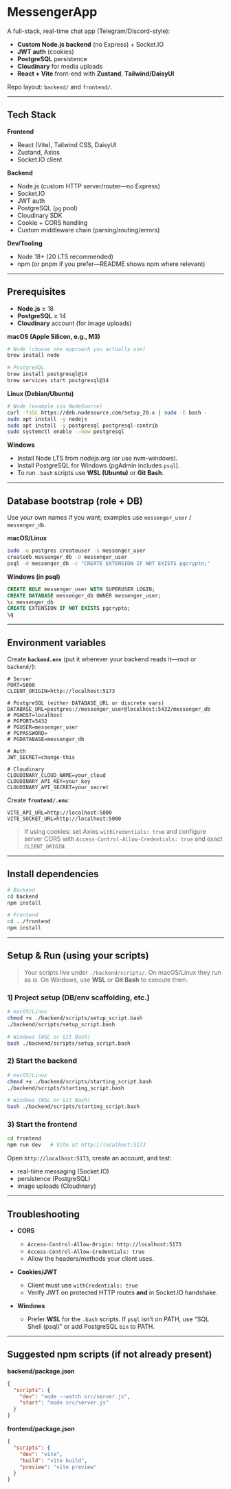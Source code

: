# MessengerApp

A full-stack, real-time chat app (Telegram/Discord-style):

* **Custom Node.js backend** (no Express) + Socket.IO
* **JWT auth** (cookies)
* **PostgreSQL** persistence
* **Cloudinary** for media uploads
* **React + Vite** front-end with **Zustand**, **Tailwind/DaisyUI**

Repo layout: `backend/` and `frontend/`.

---

## Tech Stack

**Frontend**

* React (Vite), Tailwind CSS, DaisyUI
* Zustand, Axios
* Socket.IO client

**Backend**

* Node.js (custom HTTP server/router—no Express)
* Socket.IO
* JWT auth
* PostgreSQL (`pg` pool)
* Cloudinary SDK
* Cookie + CORS handling
* Custom middleware chain (parsing/routing/errors)

**Dev/Tooling**

* Node 18+ (20 LTS recommended)
* npm (or pnpm if you prefer—README shows npm where relevant)

---

## Prerequisites

* **Node.js** ≥ 18
* **PostgreSQL** ≥ 14
* **Cloudinary** account (for image uploads)

**macOS (Apple Silicon, e.g., M3)**

```bash
# Node (choose one approach you actually use)
brew install node

# PostgreSQL
brew install postgresql@14
brew services start postgresql@14
```

**Linux (Debian/Ubuntu)**

```bash
# Node (example via NodeSource)
curl -fsSL https://deb.nodesource.com/setup_20.x | sudo -E bash -
sudo apt install -y nodejs
sudo apt install -y postgresql postgresql-contrib
sudo systemctl enable --now postgresql
```

**Windows**

* Install Node LTS from nodejs.org (or use nvm-windows).
* Install PostgreSQL for Windows (pgAdmin includes `psql`).
* To run `.bash` scripts use **WSL (Ubuntu)** or **Git Bash**.

---

## Database bootstrap (role + DB)

Use your own names if you want; examples use `messenger_user` / `messenger_db`.

**macOS/Linux**

```bash
sudo -u postgres createuser -s messenger_user
createdb messenger_db -O messenger_user
psql -d messenger_db -c "CREATE EXTENSION IF NOT EXISTS pgcrypto;"
```

**Windows (in psql)**

```sql
CREATE ROLE messenger_user WITH SUPERUSER LOGIN;
CREATE DATABASE messenger_db OWNER messenger_user;
\c messenger_db
CREATE EXTENSION IF NOT EXISTS pgcrypto;
\q
```

---

## Environment variables

Create **`backend.env`** (put it wherever your backend reads it—root or `backend/`):

```
# Server
PORT=5000
CLIENT_ORIGIN=http://localhost:5173

# PostgreSQL (either DATABASE_URL or discrete vars)
DATABASE_URL=postgres://messenger_user@localhost:5432/messenger_db
# PGHOST=localhost
# PGPORT=5432
# PGUSER=messenger_user
# PGPASSWORD=
# PGDATABASE=messenger_db

# Auth
JWT_SECRET=change-this

# Cloudinary
CLOUDINARY_CLOUD_NAME=your_cloud
CLOUDINARY_API_KEY=your_key
CLOUDINARY_API_SECRET=your_secret
```

Create **`frontend/.env`**:

```
VITE_API_URL=http://localhost:5000
VITE_SOCKET_URL=http://localhost:5000
```

> If using cookies: set Axios `withCredentials: true` and configure server CORS with `Access-Control-Allow-Credentials: true` and exact `CLIENT_ORIGIN`.

---

## Install dependencies

```bash
# Backend
cd backend
npm install

# Frontend
cd ../frontend
npm install
```

---

## Setup & Run (using your scripts)

> Your scripts live under `./backend/scripts/`. On macOS/Linux they run as is.
> On Windows, use **WSL** or **Git Bash** to execute them.

### 1) Project setup (DB/env scaffolding, etc.)

```bash
# macOS/Linux
chmod +x ./backend/scripts/setup_script.bash
./backend/scripts/setup_script.bash
```

```bash
# Windows (WSL or Git Bash)
bash ./backend/scripts/setup_script.bash
```

### 2) Start the backend

```bash
# macOS/Linux
chmod +x ./backend/scripts/starting_script.bash
./backend/scripts/starting_script.bash
```

```bash
# Windows (WSL or Git Bash)
bash ./backend/scripts/starting_script.bash
```

### 3) Start the frontend

```bash
cd frontend
npm run dev   # Vite at http://localhost:5173
```

Open `http://localhost:5173`, create an account, and test:

* real-time messaging (Socket.IO)
* persistence (PostgreSQL)
* image uploads (Cloudinary)

---

## Troubleshooting

* **CORS**

  * `Access-Control-Allow-Origin: http://localhost:5173`
  * `Access-Control-Allow-Credentials: true`
  * Allow the headers/methods your client uses.

* **Cookies/JWT**

  * Client must use `withCredentials: true`
  * Verify JWT on protected HTTP routes **and** in Socket.IO handshake.

* **Windows**

  * Prefer **WSL** for the `.bash` scripts. If `psql` isn’t on PATH, use “SQL Shell (psql)” or add PostgreSQL `bin` to PATH.

---

## Suggested npm scripts (if not already present)

**backend/package.json**

```json
{
  "scripts": {
    "dev": "node --watch src/server.js",
    "start": "node src/server.js"
  }
}
```

**frontend/package.json**

```json
{
  "scripts": {
    "dev": "vite",
    "build": "vite build",
    "preview": "vite preview"
  }
}
```

